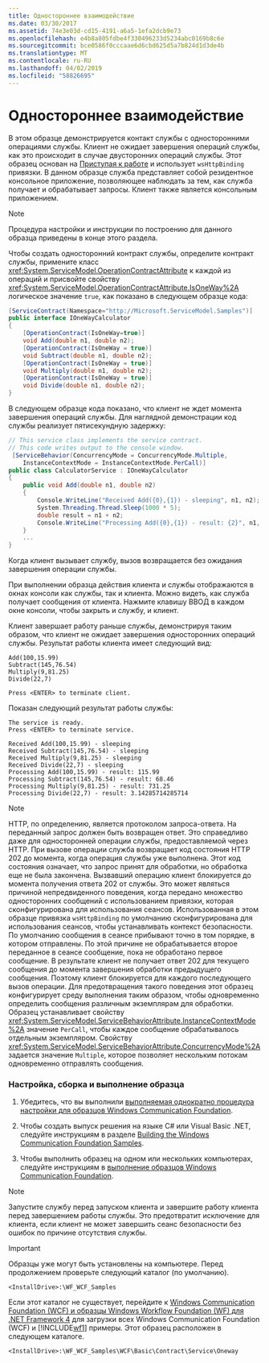 ```yaml
---
title: Одностороннее взаимодействие
ms.date: 03/30/2017
ms.assetid: 74e3e03d-cd15-4191-a6a5-1efa2dcb9e73
ms.openlocfilehash: e4b8a805fdbe4f330496233d5234abc0169b8c6e
ms.sourcegitcommit: bce0586f0cccaae6d6cbd625d5a7b824d1d3de4b
ms.translationtype: MT
ms.contentlocale: ru-RU
ms.lasthandoff: 04/02/2019
ms.locfileid: "58826695"
---
```

# <a name="one-way"></a>Одностороннее взаимодействие
В этом образце демонстрируется контакт службы с односторонними операциями службы. Клиент не ожидает завершения операций службы, как это происходит в случае двусторонних операций службы. Этот образец основан на [Приступая к работе](../../../../docs/framework/wcf/samples/getting-started-sample.md) и использует `wsHttpBinding` привязки. В данном образце служба представляет собой резидентное консольное приложение, позволяющее наблюдать за тем, как служба получает и обрабатывает запросы. Клиент также является консольным приложением.  
  
> [!NOTE]
>  Процедура настройки и инструкции по построению для данного образца приведены в конце этого раздела.  
  
 Чтобы создать односторонний контракт службы, определите контракт службы, примените класс <xref:System.ServiceModel.OperationContractAttribute> к каждой из операций и присвойте свойству <xref:System.ServiceModel.OperationContractAttribute.IsOneWay%2A> логическое значение `true`, как показано в следующем образце кода:  
  
```csharp
[ServiceContract(Namespace="http://Microsoft.ServiceModel.Samples")]  
public interface IOneWayCalculator  
{  
    [OperationContract(IsOneWay=true)]  
    void Add(double n1, double n2);  
    [OperationContract(IsOneWay = true)]  
    void Subtract(double n1, double n2);  
    [OperationContract(IsOneWay = true)]  
    void Multiply(double n1, double n2);  
    [OperationContract(IsOneWay = true)]  
    void Divide(double n1, double n2);  
}  
```  
  
 В следующем образце кода показано, что клиент не ждет момента завершения операций службы. Для наглядной демонстрации код службы реализует пятисекундную задержку:  
  
```csharp
// This service class implements the service contract.  
// This code writes output to the console window.  
 [ServiceBehavior(ConcurrencyMode = ConcurrencyMode.Multiple,  
    InstanceContextMode = InstanceContextMode.PerCall)]  
public class CalculatorService : IOneWayCalculator  
{  
    public void Add(double n1, double n2)  
    {  
        Console.WriteLine("Received Add({0},{1}) - sleeping", n1, n2);  
        System.Threading.Thread.Sleep(1000 * 5);  
        double result = n1 + n2;  
        Console.WriteLine("Processing Add({0},{1}) - result: {2}", n1, n2, result);  
    }  
    ...  
}  
```  
  
 Когда клиент вызывает службу, вызов возвращается без ожидания завершения операции службы.  
  
 При выполнении образца действия клиента и службы отображаются в окнах консоли как службы, так и клиента. Можно видеть, как служба получает сообщения от клиента. Нажмите клавишу ВВОД в каждом окне консоли, чтобы закрыть и службу, и клиент.  
  
 Клиент завершает работу раньше службы, демонстрируя таким образом, что клиент не ожидает завершения односторонних операций службы. Результат работы клиента имеет следующий вид:  
  
```console  
Add(100,15.99)  
Subtract(145,76.54)  
Multiply(9,81.25)  
Divide(22,7)  
  
Press <ENTER> to terminate client.  
```  
  
 Показан следующий результат работы службы:  
  
```console  
The service is ready.  
Press <ENTER> to terminate service.  
  
Received Add(100,15.99) - sleeping  
Received Subtract(145,76.54) - sleeping  
Received Multiply(9,81.25) - sleeping  
Received Divide(22,7) - sleeping  
Processing Add(100,15.99) - result: 115.99  
Processing Subtract(145,76.54) - result: 68.46  
Processing Multiply(9,81.25) - result: 731.25  
Processing Divide(22,7) - result: 3.14285714285714  
```  
  
> [!NOTE]
>  HTTP, по определению, является протоколом запроса-ответа. На переданный запрос должен быть возвращен ответ. Это справедливо даже для односторонней операции службы, предоставляемой через HTTP. При вызове операции служба возвращает код состояния HTTP 202 до момента, когда операция службы уже выполнена. Этот код состояния означает, что запрос принят для обработки, но обработка еще не была закончена. Вызвавший операцию клиент блокируется до момента получения ответа 202 от службы. Это может являться причиной непредвиденного поведения, когда передано множество односторонних сообщений с использованием привязки, которая сконфигурирована для использования сеансов. Использованная в этом образце привязка `wsHttpBinding` по умолчанию сконфигурирована для использования сеансов, чтобы устанавливать контекст безопасности. По умолчанию сообщения в сеансе прибывают точно в том порядке, в котором отправлены. По этой причине не обрабатывается второе переданное в сеансе сообщение, пока не обработано первое сообщение. В результате клиент не получает ответ 202 для текущего сообщения до момента завершения обработки предыдущего сообщения. Поэтому клиент блокируется для каждого последующего вызов операции. Для предотвращения такого поведения этот образец конфигурирует среду выполнения таким образом, чтобы одновременно определить сообщения различным экземплярам для обработки. Образец устанавливает свойству <xref:System.ServiceModel.ServiceBehaviorAttribute.InstanceContextMode%2A> значение `PerCall`, чтобы каждое сообщение обрабатывалось отдельным экземпляром. Свойству <xref:System.ServiceModel.ServiceBehaviorAttribute.ConcurrencyMode%2A> задается значение `Multiple`, которое позволяет нескольким потокам одновременно отправлять сообщения.  
  
### <a name="to-set-up-build-and-run-the-sample"></a>Настройка, сборка и выполнение образца  
  
1.  Убедитесь, что вы выполнили [выполняемая однократно процедура настройки для образцов Windows Communication Foundation](../../../../docs/framework/wcf/samples/one-time-setup-procedure-for-the-wcf-samples.md).  
  
2.  Чтобы создать выпуск решения на языке C# или Visual Basic .NET, следуйте инструкциям в разделе [Building the Windows Communication Foundation Samples](../../../../docs/framework/wcf/samples/building-the-samples.md).  
  
3.  Чтобы выполнить образец на одном или нескольких компьютерах, следуйте инструкциям в [выполнение образцов Windows Communication Foundation](../../../../docs/framework/wcf/samples/running-the-samples.md).  
  
> [!NOTE]
>  Запустите службу перед запуском клиента и завершите работу клиента перед завершением работы службы. Это предотвратит исключение для клиента, если клиент не может завершить сеанс безопасности без ошибок по причине отсутствия службы.  
  
> [!IMPORTANT]
>  Образцы уже могут быть установлены на компьютере. Перед продолжением проверьте следующий каталог (по умолчанию).  
>   
>  `<InstallDrive>:\WF_WCF_Samples`  
>   
>  Если этот каталог не существует, перейдите к [Windows Communication Foundation (WCF) и образцы Windows Workflow Foundation (WF) для .NET Framework 4](https://go.microsoft.com/fwlink/?LinkId=150780) для загрузки всех Windows Communication Foundation (WCF) и [!INCLUDE[wf1](../../../../includes/wf1-md.md)] примеры. Этот образец расположен в следующем каталоге.  
>   
>  `<InstallDrive>:\WF_WCF_Samples\WCF\Basic\Contract\Service\Oneway`  
  
